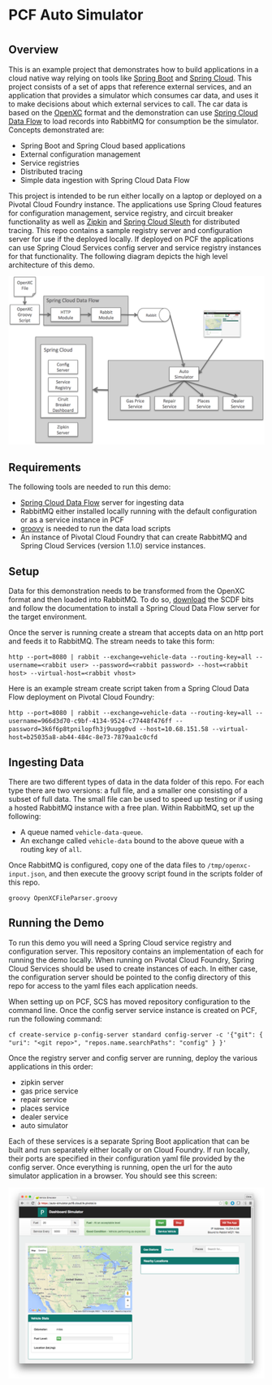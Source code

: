 # PCF Auto Simulator
# 
## Overview
This is an example project that demonstrates how to build applications in a cloud native way relying on tools like [Spring Boot](http://projects.spring.io/spring-boot/) and [Spring Cloud](http://projects.spring.io/spring-cloud/).  This project consists of a set of apps that reference external services, and an application that provides a simulator which consumes car data, and uses it to make decisions about which external services to call.  The car data is based on the [OpenXC](http://openxcplatform.com/) format and the demonstration can use [Spring Cloud Data Flow](http://cloud.spring.io/spring-cloud-dataflow/) to load records into RabbitMQ for consumption be the simulator.  Concepts demonstrated are:

* Spring Boot and Spring Cloud based applications
* External configuration management
* Service registries
* Distributed tracing
* Simple data ingestion with Spring Cloud Data Flow

This project is intended to be run either locally on a laptop or deployed on a Pivotal Cloud Foundry instance.  The applications use Spring Cloud features for configuration management, service registry, and circuit breaker functionality as well as [Zipkin](https://github.com/openzipkin/zipkin) and [Spring Cloud Sleuth](http://cloud.spring.io/spring-cloud-sleuth/) for distributed tracing.  This repo contains a sample registry server and configuration server for use if the deployed locally.  If deployed on PCF the applications can use Spring Cloud Services config server and service registry instances for that functionality.  The following diagram depicts the high level architecture of this demo.

![Architecture Diagram](/documentation/diagram.png)

## Requirements
The following tools are needed to run this demo:
* [Spring Cloud Data Flow](http://cloud.spring.io/spring-cloud-dataflow/) server for ingesting data
* RabbitMQ either installed locally running with the default configuration or as a service instance in PCF
* [groovy](http://www.groovy-lang.org/) is needed to run the data load scripts 
* An instance of Pivotal Cloud Foundry that can create RabbitMQ and Spring Cloud Services (version 1.1.0) service instances.

## Setup
Data for this demonstration needs to be transformed from the OpenXC format and then loaded into RabbitMQ.  To do so, [download](https://cloud.spring.io/spring-cloud-dataflow/) the SCDF bits and follow the documentation to install a Spring Cloud Data Flow server for the target environment.

Once the server is running create a stream that accepts data on an http port and feeds it to RabbitMQ.  The stream needs to take this form:

```
http --port=8080 | rabbit --exchange=vehicle-data --routing-key=all --username=<rabbit user> --password=<rabbit password> --host=<rabbit host> --virtual-host=<rabbit vhost>
```

Here is an example stream create script taken from a Spring Cloud Data Flow deployment on Pivotal Cloud Foundry:

```
http --port=8080 | rabbit --exchange=vehicle-data --routing-key=all --username=966d3d70-c9bf-4134-9524-c77448f476ff --password=3k6f6p8tpnilopfh3j9uugg0vd --host=10.68.151.58 --virtual-host=b25035a8-ab44-484c-8e73-7879aa1c0cfd 
```

## Ingesting Data
There are two different types of data in the data folder of this repo.  For each type there are two versions:  a full file, and a smaller one consisting of a subset of full data.  The small file can be used to speed up testing or if using a hosted RabbitMQ instance with a free plan.  Within RabbitMQ, set up the following: 

* A queue named ```vehicle-data-queue```.
* An exchange called ```vehicle-data``` bound to the above queue with a routing key of ```all```.

Once RabbitMQ is configured, copy one of the data files to ```/tmp/openxc-input.json```, and then execute the groovy script found in the scripts folder of this repo.

```
groovy OpenXCFileParser.groovy
```

## Running the Demo
To run this demo you will need a Spring Cloud service registry and configuration server.  This repository contains an implementation of each for running the demo locally.  When running on Pivotal Cloud Foundry, Spring Cloud Services should be used to create instances of each.  In either case, the configuration server should be pointed to the config directory of this repo for access to the yaml files each application needs.  

When setting up on PCF, SCS has moved repository configuration to the command line.  Once the config server service instance is created on PCF, run the following command:

```
cf create-service p-config-server standard config-server -c '{"git": { "uri": "<git repo>", "repos.name.searchPaths": "config" } }'
```

Once the registry server and config server are running, deploy the various applications in this order:

* zipkin server
* gas price service
* repair service
* places service
* dealer service
* auto simulator

Each of these services is a separate Spring Boot application that can be built and run separately either locally or on Cloud Foundry.  If run locally, their ports are specified in their configuration yaml file provided by the config server.  Once everything is running, open the url for the auto simulator application in a browser.  You should see this screen:

![Main start screen](/documentation/startup-page.png)
